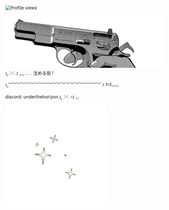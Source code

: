 ![Profile views](https://komarev.com/ghpvc/?username=yourusername&label=𐔌𐂯◞◞𐦯&color=ffffff)

![image](b45964f3c7481d434db05965bc5a9944.jpg) 𐔌 𓏵 𐦯 ,,,, . . . 沈める街 !

𐔌︶︶︶︶︶︶︶︶︶︶︶︶︶︶︶︶︶︶︶︶︶ 𐦯 𐂯◞◞◞◞

discord: underthehorizon.𐔌 𓏵 –𐦯 ◞◞

![Alt text](3e74571bb11aa7c13a38076291436196.gif)

